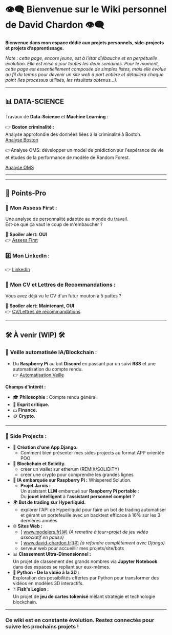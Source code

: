 # 👁‍🗨 **Bienvenue sur le Wiki personnel de David Chardon** 👁‍🗨  

**Bienvenue dans mon espace dédié aux projets personnels, side-projects et projets d’apprentissage.**

*Note : cette page, encore jeune, est à l’état d’ébauche et en perpétuelle évolution. Elle est mise à jour toutes les deux semaines. Pour le moment, cette page est essentiellement composée de simples listes, mais elle évolue au fil du temps pour devenir un site web à part entière et détaillera chaque point (les processus utilisés, les résultats obtenus…).*


---

## 📊  **DATA-SCIENCE**  

Travaux de **Data-Science** et **Machine Learning** :  

👉 **Boston criminalité :**  
Analyse approfondie des données liées à la criminalité à Boston.  
[ Analyse Boston](Data_Science/Analyse_boston)  


👉Analyse OMS: 
développer un model de prédiction sur l'espérance de vie et études de la performance de modèle de Random Forest.

[Analyse OMS](https://colab.research.google.com/drive/1CWYUSqRy75Q1wAwhhSF2C8lAkzjlrggx)


---
---

## 🧾 **Points-Pro**   

### 🦄 **Mon Assess First :**  
Une analyse de personnalité adaptée au monde du travail.  
Est-ce que ça vaut le coup de m'embaucher ?  

🧲 **Spoiler alert:** **OUI**  
👉 [ Assess First](https://my.assessfirst.com/public/profile/wvqj2aow-david-chardon?lang=fr-FR)  

### #️⃣ **Mon LinkedIn :**  
👉  [LinkedIn](https://www.linkedin.com/in/chardon-david-730030104/)  

### 📜 **Mon CV et Lettres de Recommandations :**  
Vous avez déjà vu le CV d'un futur mouton à 5 pattes ?   

🧲 **Spoiler alert:** **Maintenant, OUI**  
👉 [CV/Lettres de recommandations](Pro/Papiers_pro)  

---

## 🛠️ **À venir (WIP)** 🛠️  

### 📡 **Veille automatisée IA/Blockchain :**  
- Du **Raspberry Pi** au bot **Discord** en passant par un suivi **RSS** et une automatisation du compte rendu.  
👉 [ Automatisation Veille](Veille/Automatisation_Veille)  

**Champs d'intérêt :**  
- 🎓 **Philosophie :** Compte rendu général.  
- 🧠 **Esprit critique.**  
- 💵 **Finance.**  
- 🪙 **Crypto.**  

---

### 🐍 **Side Projects :**  
- 🚀 **Création d'une App Django.**
	- Comment bien présenter mes sides projects au format APP orientée POO
- 🔗 **Blockchain et Solidity.**  
	- creer un wallet sur etherum (REMIX/SOLIDiTY)
	- creer une crypto pour comprendre les grandes lignes
- 🤖 **IA embarquée sur Raspberry Pi :** Whispered Solution. 
	-   **Projet Jarvis :**  
		Un assistant **LLM** embarqué sur **Raspberry Pi portable** :  
		Du **jouet intelligent** à l'**assistant personnel complet** ? 
- 🌍 **Bot de trading sur Hyperliquid.**  
	- explorer l'API de Hyperliquid pour faire un bot de trading automatiser et gérant un portefeuille avec un backtest efficace à 16% sur les 3 dernières années
- 🌐 **Sites Web :**  
	- [ www.modelers.fr](#)  *(A remettre à jour>projet de jeu vidéo associatif en pause)*
	- [ www.david-chardon.fr](#) *(à refondre complètement avec Django)* 
	- serveur web pour accueillir mes projets/site/bots
- 📊 **Classement Ultra-Dimensionnel :**  
	Un projet de classement des grands nombres via **Jupyter Notebook** dans des espaces se repliant sur eux-mêmes.  
- 🎥 **Python - De la vidéo à la 3D :**  
    Exploration des possibilités offertes par Python pour transformer des vidéos en modèles 3D interactifs.  
- 🃏 **Fish's Legion :**  
	Un projet de **jeu de cartes tokenisé** mêlant stratégie et technologie blockchain.  

 

---

###  **Ce wiki est en constante évolution. Restez connectés pour suivre les prochains projets !**   
